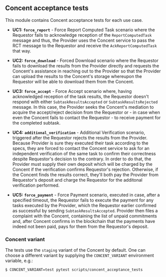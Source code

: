 ## Concent acceptance tests

This module contains Concent acceptance tests for each use case.

* **UC1:** **`force_report`**  - Force Report Computed Task scenario
where the Requestor fails to acknowledge reception of the `ReportComputedTask`
message and thus, the Provider uses the Concent service to pass the RCT
message to the Requestor and receive the `AckReportComputedTask` that way.

* **UC2:** **`force_download`** - Forced Download scenario where the
Requestor fails to download the results from the Provider directly and
requests the Concent's assistance in reaching out to the Provider so that the
Provider can upload the results to the Concent's storage whereupon
the Requestor will be able to download them from the Concent.

* **UC3:** **`force_accept`** - Force Accept scenario where, having
acknowledged reception of the task results, the Requestor doesn't respond
with either `SubtaskResultsAccepted` or `SubtaskResultsRejected` message.
In this case, the Provider seeks the Concent's mediation to acquire
the accept/reject decision from the Requestor or - in case when even
the Concent fails to contact the Requestor - to receive payment for
the completed subtask.

* **UC4:** **`additional_verification`** - Additional Verification scenario,
triggered after the Requestor rejects the results from the Provider.
Because Provider is sure they executed their task according to the specs,
they are forced to contact the Concent service to ask for an independent
verification of the same task to confirm their correctness despite Requestor's
decision to the contrary. In order to do that, the Provider must supply their
own deposit which will be charged by the Concent if the verification confirms
Requestor's rejection. Otherwise, if the Concent finds the results correct,
they'll both pay the Provider from Requestor's deposit and charge the Requestor
for the additonal verification performed.

* **UC5:** **`force_payment`** - Force Payment scenario, executed in case,
after a specified timeout, the Requestor fails to execute the payment for any
tasks executed by the Provider, which the Requestor earlier confirmed as
successful by sending `SubtaskResultsAccepted`. Provider then files a complaint
with the Concent, containing the list of unpaid commitments and, after Concent
confirms in the blockchain that the payments have indeed not been paid, pays
for them from the Requestor's deposit.


### Concent variant

The tests use the `staging` variant of the Concent by default.
One can choose a different variant by supplying the
`CONCENT_VARIANT` environment variable, e.g.:

```
$ CONCENT_VARIANT=test pytest scripts/concent_acceptance_tests
``` 

